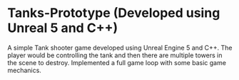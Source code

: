 # Tanks-Prototype (Developed using Unreal 5 and C++)
A simple Tank shooter game developed using Unreal Engine 5 and C++.
The player would be controlling the tank and then there are multiple towers in the scene to destroy. 
Implemented a full game loop with some basic game mechanics.
